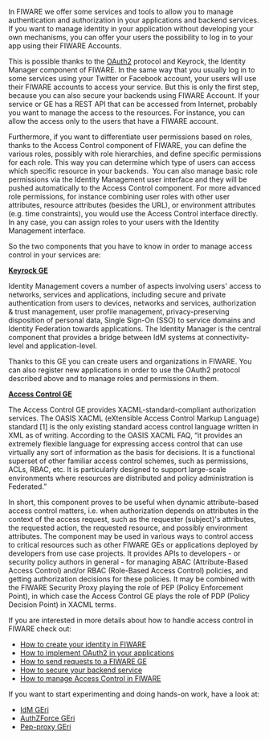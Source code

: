 In FIWARE we offer some services and tools to allow you to manage authentication
and authorization in your applications and backend services. If you want to
manage identity in your application without developing your own mechanisms, you
can offer your users the possibility to log in to your app using their FIWARE
Accounts.

This is possible thanks to the [OAuth2](http://oauth.net/2/) protocol and
Keyrock, the Identity Manager component of FIWARE. In the same way that you
usually log in to some services using your Twitter or Facebook account, your
users will use their FIWARE accounts to access your service. But this is only
the first step, because you can also secure your backends using FIWARE Account.
If your service or GE has a REST API that can be accessed from Internet,
probably you want to manage the access to the resources. For instance, you can
allow the access only to the users that have a FIWARE account.

Furthermore, if you want to differentiate user permissions based on roles,
thanks to the Access Control component of FIWARE, you can define the various
roles, possibly with role hierarchies, and define specific permissions for each
role. This way you can determine which type of users can access which specific
resource in your backends.  You can also manage basic role permissions via the
Identity Management user interface and they will be pushed automatically to the
Access Control component. For more advanced role permissions, for instance
combining user roles with other user attributes, resource attributes (besides
the URL), or environment attributes (e.g. time constraints), you would use the
Access Control interface directly. In any case, you can assign roles to your
users with the Identity Management interface.

So the two components that you have to know in order to manage access control in
your services are:

**[Keyrock GE](http://catalogue.fiware.org/enablers/identity-management-keyrock)**

Identity Management covers a number of aspects involving users' access to
networks, services and applications, including secure and private authentication
from users to devices, networks and services, authorization & trust management,
user profile management, privacy-preserving disposition of personal data, Single
Sign-On (SSO) to service domains and Identity Federation towards applications.
The Identity Manager is the central component that provides a bridge between IdM
systems at connectivity-level and application-level.

Thanks to this GE you can create users and organizations in FIWARE. You can also
register new applications in order to use the OAuth2 protocol described above
and to manage roles and permissions in them.

[**Access Control GE**](http://catalogue.fiware.org/enablers/access-control-tha-implementation)

The Access Control GE provides XACML-standard-compliant authorization services.
The OASIS XACML (eXtensible Access Control Markup Language) standard [1] is the
only existing standard access control language written in XML as of writing.
According to the OASIS XACML FAQ, “it provides an extremely flexible language
for expressing access control that can use virtually any sort of information as
the basis for decisions. It is a functional superset of other familiar access
control schemes, such as permissions, ACLs, RBAC, etc. It is particularly
designed to support large-scale environments where resources are distributed and
policy administration is Federated.”

In short, this component proves to be useful when dynamic attribute-based access
control matters, i.e. when authorization depends on attributes in the context of
the access request, such as the requester (subject)'s attributes, the requested
action, the requested resource, and possibly environment attributes. The
component may be used in various ways to control access to critical resources
such as other FIWARE GEs or applications deployed by developers from use case
projects. It provides APIs to developers - or security policy authors in
general - for managing ABAC (Attribute-Based Access Control) and/or RBAC
(Role-Based Access Control) policies, and getting authorization decisions for
these policies. It may be combined with the FIWARE Security Proxy playing the
role of PEP (Policy Enforcement Point), in which case the Access Control GE
plays the role of PDP (Policy Decision Point) in XACML terms.

If you are interested in more details about how to handle access control in
FIWARE check out:

-   [How to create your identity in FIWARE](/handling-authorization-and-access-control-to-apis/how-to-create-your-identity-in-fiware/)
-   [How to implement OAuth2 in your applications](/handling-authorization-and-access-control-to-apis/how-to-implement-oauth2-in-your-applications/)
-   [How to send requests to a FIWARE GE](/handling-authorization-and-access-control-to-apis/how-to-send-requests-to-a-fiware-ge/)
-   [How to secure your backend service](/handling-authorization-and-access-control-to-apis/how-to-secure-your-backend-service/)
-   [How to manage Access Control in FIWARE](/handling-authorization-and-access-control-to-apis/how-to-manage-access-control-in-fiware/)

If you want to start experimenting and doing hands-on work, have a look at:

-   [IdM GEri](https://github.com/ging/fiware-idm/)
-   [AuthZForce GEri](https://github.com/authzforce/server)
-   [Pep-proxy GEri](https://github.com/ging/fiware-pep-proxy)
